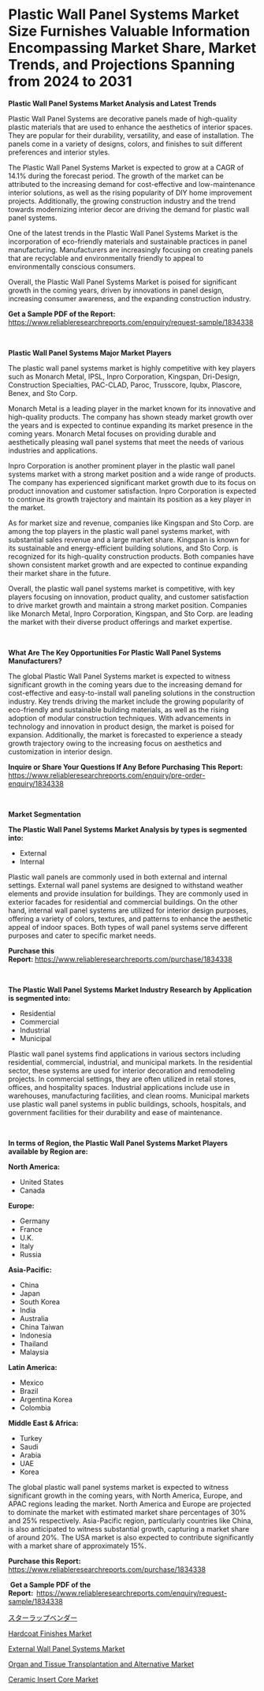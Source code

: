 <p><h1>Plastic Wall Panel Systems Market Size Furnishes Valuable Information Encompassing Market Share, Market Trends, and Projections Spanning from 2024 to 2031</h1></p><p><strong>Plastic Wall Panel Systems Market Analysis and Latest Trends</strong></p>
<p><p>Plastic Wall Panel Systems are decorative panels made of high-quality plastic materials that are used to enhance the aesthetics of interior spaces. They are popular for their durability, versatility, and ease of installation. The panels come in a variety of designs, colors, and finishes to suit different preferences and interior styles.</p><p>The Plastic Wall Panel Systems Market is expected to grow at a CAGR of 14.1% during the forecast period. The growth of the market can be attributed to the increasing demand for cost-effective and low-maintenance interior solutions, as well as the rising popularity of DIY home improvement projects. Additionally, the growing construction industry and the trend towards modernizing interior decor are driving the demand for plastic wall panel systems.</p><p>One of the latest trends in the Plastic Wall Panel Systems Market is the incorporation of eco-friendly materials and sustainable practices in panel manufacturing. Manufacturers are increasingly focusing on creating panels that are recyclable and environmentally friendly to appeal to environmentally conscious consumers.</p><p>Overall, the Plastic Wall Panel Systems Market is poised for significant growth in the coming years, driven by innovations in panel design, increasing consumer awareness, and the expanding construction industry.</p></p>
<p><strong>Get a Sample PDF of the Report:&nbsp;</strong> <a href="https://www.reliableresearchreports.com/enquiry/request-sample/1834338">https://www.reliableresearchreports.com/enquiry/request-sample/1834338</a></p>
<p>&nbsp;</p>
<p><strong>Plastic Wall Panel Systems Major Market Players</strong></p>
<p><p>The plastic wall panel systems market is highly competitive with key players such as Monarch Metal, IPSL, Inpro Corporation, Kingspan, Dri-Design, Construction Specialties, PAC-CLAD, Paroc, Trusscore, Iqubx, Plascore, Benex, and Sto Corp.</p><p>Monarch Metal is a leading player in the market known for its innovative and high-quality products. The company has shown steady market growth over the years and is expected to continue expanding its market presence in the coming years. Monarch Metal focuses on providing durable and aesthetically pleasing wall panel systems that meet the needs of various industries and applications.</p><p>Inpro Corporation is another prominent player in the plastic wall panel systems market with a strong market position and a wide range of products. The company has experienced significant market growth due to its focus on product innovation and customer satisfaction. Inpro Corporation is expected to continue its growth trajectory and maintain its position as a key player in the market.</p><p>As for market size and revenue, companies like Kingspan and Sto Corp. are among the top players in the plastic wall panel systems market, with substantial sales revenue and a large market share. Kingspan is known for its sustainable and energy-efficient building solutions, and Sto Corp. is recognized for its high-quality construction products. Both companies have shown consistent market growth and are expected to continue expanding their market share in the future.</p><p>Overall, the plastic wall panel systems market is competitive, with key players focusing on innovation, product quality, and customer satisfaction to drive market growth and maintain a strong market position. Companies like Monarch Metal, Inpro Corporation, Kingspan, and Sto Corp. are leading the market with their diverse product offerings and market expertise.</p></p>
<p>&nbsp;</p>
<p><strong>What Are The Key Opportunities For Plastic Wall Panel Systems Manufacturers?</strong></p>
<p><p>The global Plastic Wall Panel Systems market is expected to witness significant growth in the coming years due to the increasing demand for cost-effective and easy-to-install wall paneling solutions in the construction industry. Key trends driving the market include the growing popularity of eco-friendly and sustainable building materials, as well as the rising adoption of modular construction techniques. With advancements in technology and innovation in product design, the market is poised for expansion. Additionally, the market is forecasted to experience a steady growth trajectory owing to the increasing focus on aesthetics and customization in interior design.</p></p>
<p><strong>Inquire or Share Your Questions If Any Before Purchasing This Report:</strong> <a href="https://www.reliableresearchreports.com/enquiry/pre-order-enquiry/1834338">https://www.reliableresearchreports.com/enquiry/pre-order-enquiry/1834338</a></p>
<p>&nbsp;</p>
<p><strong>Market Segmentation</strong></p>
<p><strong>The Plastic Wall Panel Systems Market Analysis by types is segmented into:</strong></p>
<p><ul><li>External</li><li>Internal</li></ul></p>
<p><p>Plastic wall panels are commonly used in both external and internal settings. External wall panel systems are designed to withstand weather elements and provide insulation for buildings. They are commonly used in exterior facades for residential and commercial buildings. On the other hand, internal wall panel systems are utilized for interior design purposes, offering a variety of colors, textures, and patterns to enhance the aesthetic appeal of indoor spaces. Both types of wall panel systems serve different purposes and cater to specific market needs.</p></p>
<p><strong>Purchase this Report:&nbsp;</strong><a href="https://www.reliableresearchreports.com/purchase/1834338">https://www.reliableresearchreports.com/purchase/1834338</a></p>
<p>&nbsp;</p>
<p><strong>The Plastic Wall Panel Systems Market Industry Research by Application is segmented into:</strong></p>
<p><ul><li>Residential</li><li>Commercial</li><li>Industrial</li><li>Municipal</li></ul></p>
<p><p>Plastic wall panel systems find applications in various sectors including residential, commercial, industrial, and municipal markets. In the residential sector, these systems are used for interior decoration and remodeling projects. In commercial settings, they are often utilized in retail stores, offices, and hospitality spaces. Industrial applications include use in warehouses, manufacturing facilities, and clean rooms. Municipal markets use plastic wall panel systems in public buildings, schools, hospitals, and government facilities for their durability and ease of maintenance.</p></p>
<p>&nbsp;</p>
<p><strong>In terms of Region, the Plastic Wall Panel Systems Market Players available by Region are:</strong></p>
<p>
    <p> <strong> North America: </strong>
        <ul>
            <li>United States</li>
            <li>Canada</li>
        </ul>
        </p> 
    <p> <strong> Europe: </strong>
        <ul>
            <li>Germany</li>
            <li>France</li>
            <li>U.K.</li>
            <li>Italy</li>
            <li>Russia</li>
        </ul>
        </p> 
    <p> <strong> Asia-Pacific: </strong>
        <ul>
            <li>China</li>
            <li>Japan</li>
            <li>South Korea</li>
            <li>India</li>
            <li>Australia</li>
            <li>China Taiwan</li>
            <li>Indonesia</li>
            <li>Thailand</li>
            <li>Malaysia</li>
        </ul>
        </p> 
    <p> <strong> Latin America: </strong>
        <ul>
            <li>Mexico</li>
            <li>Brazil</li>
            <li>Argentina Korea</li>
            <li>Colombia</li>
        </ul>
        </p> 
    <p> <strong> Middle East & Africa: </strong>
        <ul>
            <li>Turkey</li>
            <li>Saudi</li>
            <li>Arabia</li>
            <li>UAE</li>
            <li>Korea</li>
        </ul>
    </p>
    </p>
<p><p>The global plastic wall panel systems market is expected to witness significant growth in the coming years, with North America, Europe, and APAC regions leading the market. North America and Europe are projected to dominate the market with estimated market share percentages of 30% and 25% respectively. Asia-Pacific region, particularly countries like China, is also anticipated to witness substantial growth, capturing a market share of around 20%. The USA market is also expected to contribute significantly with a market share of approximately 15%.</p></p>
<p><strong>Purchase this Report: </strong><a href="https://www.reliableresearchreports.com/purchase/1834338">https://www.reliableresearchreports.com/purchase/1834338</a></p>
<p>&nbsp;<strong>Get a Sample PDF of the Report:&nbsp;&nbsp;</strong><a href="https://www.reliableresearchreports.com/enquiry/request-sample/1834338">https://www.reliableresearchreports.com/enquiry/request-sample/1834338</a></p>
<p><strong></strong></p>
<p><p><a href="https://github.com/ihabdkwlxs948/Market-Research-Report-List-1/blob/main/14305141388.md">スターラップベンダー</a></p><p><a href="https://github.com/guneycigdem35/Market-Research-Report-List-2/blob/main/hardcoat-finishes-market.md">Hardcoat Finishes Market</a></p><p><a href="https://github.com/biheemgalvinlouises6hokrh3h/Market-Research-Report-List-1/blob/main/external-wall-panel-systems-market.md">External Wall Panel Systems Market</a></p><p><a href="https://issuu.com/reportprime-2/docs/organ-and-tissue-transplantation-and-alternative-m">Organ and Tissue Transplantation and Alternative Market</a></p><p><a href="https://issuu.com/reportprime-2/docs/ceramic-insert-core-market-size-2030.pptx">Ceramic Insert Core Market</a></p></p>